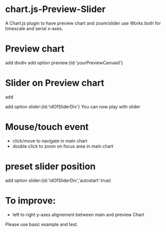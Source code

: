# chart.js-Preview-Slider
A Chart.js plugin to have preview chart and zoom/slider use
Works both for timescale and serial x-axes.

# Preview chart
add div<canvas id="canvasPreview"></canvas>div
add option preview:{id:'yourPreviewCanvaid'}

# Slider on Preview chart
add
  </div> 
		<div id="slider">
	</div>
add option slider:{id:'idOfSliderDiv'}
You can now play with slider

# Mouse/touch event 
- click/move to navigate in main chart 
- double click to zoom on focus area in main chart 

# preset slider position
add option slider:{id:'idOfSliderDiv','autostart':true}

# To improve:
- left to right y-axes alignement between main and preview Chart

Please use basic example and test.

